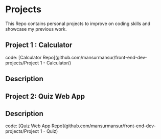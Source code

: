 # Projects

This Repo contains personal projects to improve on coding skills and showcase my previous work.

## Project 1 : Calculator

code: [Calculator Repo](github.com/mansurmansur/front-end-dev-projects/Project 1 - Calculator/)

**Description** 
--------------


## Project 2: Quiz Web App

**Description** 
--------------

code: [Quiz Web App Repo](github.com/mansurmansur/front-end-dev-projects/Project 1 - Quiz)
